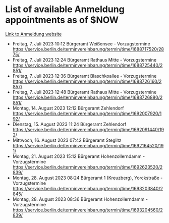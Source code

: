 # List of available Anmeldung appointments as of $NOW
[Link to Anmeldung website](https://service.berlin.de/terminvereinbarung/termin/tag.php?termin=1&anliegen[]=120686&dienstleisterlist=122210,122217,327316,122219,327312,122227,327314,122231,327346,122243,327348,122254,122252,329742,122260,329745,122262,329748,122271,327278,122273,327274,122277,327276,330436,122280,327294,122282,327290,122284,327292,122291,327270,122285,327266,122286,327264,122296,327268,150230,329760,122297,327286,122294,327284,122312,329763,122314,329775,122304,327330,122311,327334,122309,327332,317869,122281,327352,122279,329772,122283,122276,327324,122274,327326,122267,329766,122246,327318,122251,327320,122257,327322,122208,327298,122226,327300&herkunft=http%3A%2F%2Fservice.berlin.de%2Fdienstleistung%2F120686%2F)
- Freitag, 7. Juli 2023 10:12 Bürgeramt Weißensee - Vorzugstermine https://service.berlin.de/terminvereinbarung/termin/time/1688717520/2875/
- Freitag, 7. Juli 2023 12:24 Bürgeramt Rathaus Mitte - Vorzugstermine https://service.berlin.de/terminvereinbarung/termin/time/1688725440/2851/
- Freitag, 7. Juli 2023 12:36 Bürgeramt Blaschkoallee - Vorzugstermine https://service.berlin.de/terminvereinbarung/termin/time/1688726160/2857/
- Freitag, 7. Juli 2023 12:48 Bürgeramt Rathaus Mitte - Vorzugstermine https://service.berlin.de/terminvereinbarung/termin/time/1688726880/2851/
- Montag, 14. August 2023 12:12 Bürgeramt Zehlendorf https://service.berlin.de/terminvereinbarung/termin/time/1692007920/192/
- Dienstag, 15. August 2023 11:24 Bürgeramt Zehlendorf https://service.berlin.de/terminvereinbarung/termin/time/1692091440/192/
- Mittwoch, 16. August 2023 07:42 Bürgeramt Steglitz https://service.berlin.de/terminvereinbarung/termin/time/1692164520/191/
- Montag, 21. August 2023 15:12 Bürgeramt Hohenzollerndamm - Vorzugstermine https://service.berlin.de/terminvereinbarung/termin/time/1692623520/2839/
- Montag, 28. August 2023 08:24 Bürgeramt 1 (Kreuzberg), Yorckstraße - Vorzugstermine https://service.berlin.de/terminvereinbarung/termin/time/1693203840/2845/
- Montag, 28. August 2023 08:36 Bürgeramt Hohenzollerndamm - Vorzugstermine https://service.berlin.de/terminvereinbarung/termin/time/1693204560/2839/
